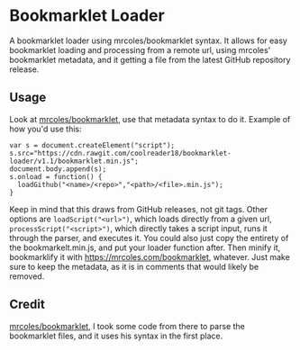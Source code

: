 # Bookmarklet Loader
A bookmarklet loader using mrcoles/bookmarklet syntax. It allows for easy bookmarklet loading and processing from a remote url, using mrcoles' bookmarklet metadata, and it getting a file from the latest GitHub repository release.

## Usage
Look at [mrcoles/bookmarklet](https://github.com/mrcoles/bookmarklet), use that metadata syntax to do it.
Example of how you'd use this:
```
var s = document.createElement("script");
s.src="https://cdn.rawgit.com/coolreader18/bookmarklet-loader/v1.1/bookmarklet.min.js";
document.body.append(s);
s.onload = function() {
  loadGithub("<name>/<repo>","<path>/<file>.min.js");
}
```
Keep in mind that this draws from GitHub releases, not git tags.
Other options are `loadScript("<url>")`, which loads directly from a given url, `processScript("<script>")`, which directly takes a script input, runs it through the parser, and executes it. You could also just copy the entirety of the bookmarkelt.min.js, and put your loader function after. Then minify it, bookmarklify it with https://mrcoles.com/bookmarklet, whatever. Just make sure to keep the metadata, as it is in comments that would likely be removed.
 
## Credit
[mrcoles/bookmarklet](https://github.com/mrcoles/bookmarklet), I took some code from there to parse the bookmarklet files, and it uses his syntax in the first place.
